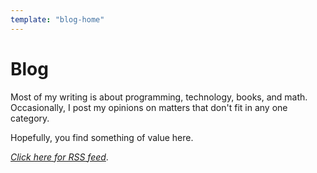 ```yaml
---
template: "blog-home"
---
```


# Blog

Most of my writing is about programming, technology, books, and math.
Occasionally, I post my opinions on matters that don't fit in any one category.

Hopefully, you find something of value here.

*[Click here for RSS feed](/rss.xml)*.

